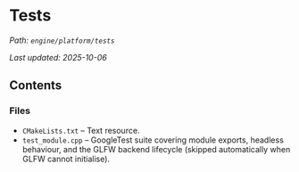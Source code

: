 # Tests

_Path: `engine/platform/tests`_

_Last updated: 2025-10-06_

## Contents

### Files

- `CMakeLists.txt` – Text resource.
- `test_module.cpp` – GoogleTest suite covering module exports, headless behaviour, and the GLFW backend lifecycle (skipped automatically when GLFW cannot initialise).

